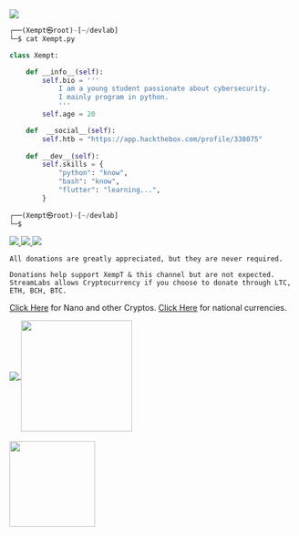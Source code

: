 <a href="https://github.com/Xzempts">
  <img src="https://user-images.githubusercontent.com/121351790/210268354-c73c30aa-f23d-4482-965c-b2ba578eb6f1.jpeg">
</a>

```python
┌──(Xempt㉿root)-[~/devlab]
└─$ cat Xempt.py

class Xempt:

    def __info__(self):
        self.bio = '''
            I am a young student passionate about cybersecurity.
            I mainly program in python.
            '''
        self.age = 20

    def  __social__(self):
        self.htb = "https://app.hackthebox.com/profile/338075"
    
    def __dev__(self):
        self.skills = {
            "python": "know",
            "bash": "know",
            "flutter": "learning...",
        }
        
┌──(Xempt㉿root)-[~/devlab]
└─$
```

<a href="https://github.com/Xzempts">
  <img src="https://user-images.githubusercontent.com/121351790/210268372-f0e30fc8-140c-433e-b94a-c0e48e9d5326.png">
</a>
<a href="https://github.com/Xzempts">
  <img src="https://user-images.githubusercontent.com/121351790/210268382-9f5750a7-a58b-4550-8bb9-1fa5ffcdfd6c.png";>
</a>
<a href="https://streamelements.com/xzmpt/tip">
  <img src="https://user-images.githubusercontent.com/121351790/210268394-bab71e6f-0024-4025-86e4-5a7027a067f6.png">
</a>


```
All donations are greatly appreciated, but they are never required.

Donations help support XempT & this channel but are not expected. StreamLabs allows Cryptocurrency if you choose to donate through LTC, ETH, BCH, BTC.
```
[Click Here](https://1upcoin.com/donate/xzmpt) for Nano and other Cryptos.
[Click Here](https://streamelements.com/xzmpt/tip) for national currencies.



<a href="https://github.com/Xzempts">
  <img align="center" src="https://github-readme-stats.vercel.app/api?username=Xzempts&show_icons=true&theme=default" />
</a>
<a href="https://github.com/Xzempts">
  <img align="center" src="https://github-readme-stats.vercel.app/api/top-langs/?username=Xzempts&layout=compact" height="195" />
</a>
</br>
</br>
<a href="https://github.com/Xzempts">
  <img src="https://user-images.githubusercontent.com/121351790/210269065-27ea7af5-8080-4202-8819-ebd2dbee9da3.gif" width="150">
</a>
